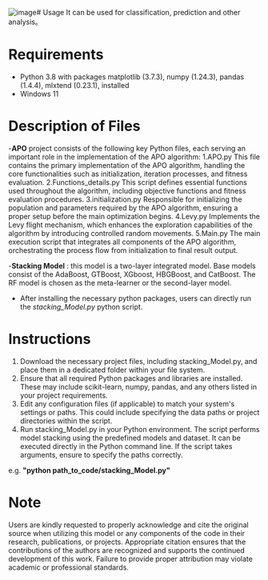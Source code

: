 ![image](https://github.com/user-attachments/assets/a05aaf60-2619-4a79-bed6-e80051b95ba5)# Usage
It can be used for classification, prediction and other analysis。

# Requirements
- Python 3.8 with packages matplotlib (3.7.3), numpy (1.24.3), pandas (1.4.4), mlxtend (0.23.1), installed
- Windows 11 

# Description of Files
-**APO** project consists of the following key Python files, each serving an important role in the implementation of the APO algorithm:
1.APO.py
  This file contains the primary implementation of the APO algorithm, handling the core functionalities such as initialization, iteration processes, and fitness evaluation.
2.Functions_details.py
 This script defines essential functions used throughout the algorithm, including objective functions and fitness evaluation procedures.
3.initialization.py
  Responsible for initializing the population and parameters required by the APO algorithm, ensuring a proper setup before the main optimization begins.
4.Levy.py
  Implements the Levy flight mechanism, which enhances the exploration capabilities of the algorithm by introducing controlled random movements.
5.Main.py
  The main execution script that integrates all components of the APO algorithm, orchestrating the process flow from initialization to final result output.
  
-**Stacking Model** : this model is a two-layer integrated model. Base models consist of the AdaBoost, GTBoost, XGboost, HBGBoost, and CatBoost. The RF model is chosen as the meta-learner or the second-layer model.
- After installing the necessary python packages, users can directly run the *stacking_Model.py* python script.
  
# Instructions 
1. Download the necessary project files, including stacking_Model.py, and place them in a dedicated folder within your file system.
2. Ensure that all required Python packages and libraries are installed. These may include scikit-learn, numpy, pandas, and any others listed in your project requirements.
3. Edit any configuration files (if applicable) to match your system's settings or paths. This could include specifying the data paths or project directories within the script.
4. Run stacking_Model.py in your Python environment. The script performs model stacking using the predefined models and dataset. It can be executed directly in the Python command line. If the script takes arguments, ensure to specify the paths correctly.

e.g. **"python path_to_code/stacking_Model.py"**

# Note
Users are kindly requested to properly acknowledge and cite the original source when utilizing this model or any components of the code in their research, publications, or projects. Appropriate citation ensures that the contributions of the authors are recognized and supports the continued development of this work. Failure to provide proper attribution may violate academic or professional standards.

